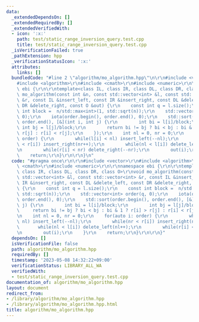 ```yaml
---
data:
  _extendedDependsOn: []
  _extendedRequiredBy: []
  _extendedVerifiedWith:
  - icon: ':x:'
    path: test/static_range_inversion_query.test.cpp
    title: test/static_range_inversion_query.test.cpp
  _isVerificationFailed: true
  _pathExtension: hpp
  _verificationStatusIcon: ':x:'
  attributes:
    links: []
  bundledCode: "#line 2 \"algorithm/mo_algorithm.hpp\"\n\r\n#include <vector>\r\n\
    #include <algorithm>\r\n#include <cmath>\r\n#include <numeric>\r\n\r\nnamespace\
    \ ebi {\r\n\r\ntemplate<class IL, class IR, class DL, class DR, class O>\r\nvoid\
    \ mo_algorithm(const int &n, const std::vector<int> &l, const std::vector<int>\
    \ &r, const IL &insert_left, const IR &insert_right, const DL &delete_left, const\
    \ DR &delete_right, const O &out) {\r\n    const int q = l.size();\r\n    const\
    \ int block =  n/std::max<int>(1, std::sqrt(n));\r\n    std::vector<int> order(q,\
    \ 0);\r\n    iota(order.begin(), order.end(), 0);\r\n    std::sort(order.begin(),\
    \ order.end(), [&](int i, int j) {\r\n        int bi = l[i]/block;\r\n       \
    \ int bj = l[j]/block;\r\n        return bi != bj ? bi < bj : bi & 1 ? r[i] >\
    \ r[j] : r[i] < r[j];\r\n    });\r\n    int nl = 0, nr = 0;\r\n    for(auto i:\
    \ order) {\r\n        while(l[i] < nl) insert_left(--nl);\r\n        while(nr\
    \ < r[i]) insert_right(nr++);\r\n        while(nl < l[i]) delete_left(nl++);\r\
    \n        while(r[i] < nr) delete_right(--nr);\r\n        out(i);\r\n    }\r\n\
    \    return;\r\n}\r\n\r\n}\n"
  code: "#pragma once\r\n\r\n#include <vector>\r\n#include <algorithm>\r\n#include\
    \ <cmath>\r\n#include <numeric>\r\n\r\nnamespace ebi {\r\n\r\ntemplate<class IL,\
    \ class IR, class DL, class DR, class O>\r\nvoid mo_algorithm(const int &n, const\
    \ std::vector<int> &l, const std::vector<int> &r, const IL &insert_left, const\
    \ IR &insert_right, const DL &delete_left, const DR &delete_right, const O &out)\
    \ {\r\n    const int q = l.size();\r\n    const int block =  n/std::max<int>(1,\
    \ std::sqrt(n));\r\n    std::vector<int> order(q, 0);\r\n    iota(order.begin(),\
    \ order.end(), 0);\r\n    std::sort(order.begin(), order.end(), [&](int i, int\
    \ j) {\r\n        int bi = l[i]/block;\r\n        int bj = l[j]/block;\r\n   \
    \     return bi != bj ? bi < bj : bi & 1 ? r[i] > r[j] : r[i] < r[j];\r\n    });\r\
    \n    int nl = 0, nr = 0;\r\n    for(auto i: order) {\r\n        while(l[i] <\
    \ nl) insert_left(--nl);\r\n        while(nr < r[i]) insert_right(nr++);\r\n \
    \       while(nl < l[i]) delete_left(nl++);\r\n        while(r[i] < nr) delete_right(--nr);\r\
    \n        out(i);\r\n    }\r\n    return;\r\n}\r\n\r\n}"
  dependsOn: []
  isVerificationFile: false
  path: algorithm/mo_algorithm.hpp
  requiredBy: []
  timestamp: '2023-05-08 14:32:22+09:00'
  verificationStatus: LIBRARY_ALL_WA
  verifiedWith:
  - test/static_range_inversion_query.test.cpp
documentation_of: algorithm/mo_algorithm.hpp
layout: document
redirect_from:
- /library/algorithm/mo_algorithm.hpp
- /library/algorithm/mo_algorithm.hpp.html
title: algorithm/mo_algorithm.hpp
---
```

